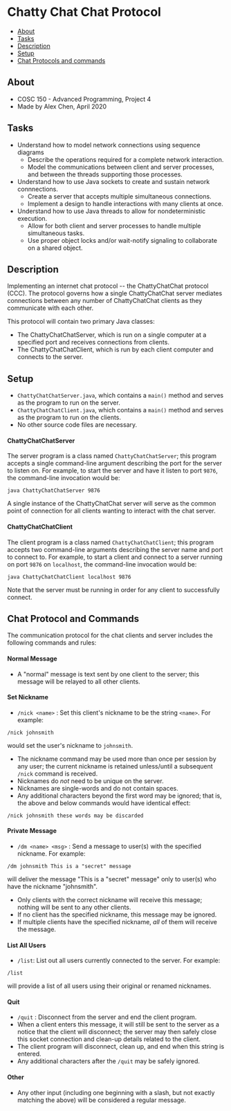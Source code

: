 # Chatty Chat Chat Protocol

- [About](#about)
- [Tasks](#tasks)
- [Description](#description)
- [Setup](#setup)
- [Chat Protocols and commands](#chat-protocol-and-commands)

## About
- COSC 150 - Advanced Programming, Project 4
- Made by Alex Chen, April 2020

## Tasks

- Understand how to model network connections using sequence diagrams
  - Describe the operations required for a complete network interaction.
  - Model the communications between client and server processes, and between the threads supporting those processes.
- Understand how to use Java sockets to create and sustain network connnections.
  - Create a server that accepts multiple simultaneous connections.
  - Implement a design to handle interactions with many clients at once.
- Understand how to use Java threads to allow for nondeterministic execution.
  - Allow for both client and server processes to handle multiple simultaneous tasks.
  - Use proper object locks and/or wait-notify signaling to collaborate on a shared object.

## Description

Implementing an internet chat protocol -- the ChattyChatChat protocol (CCC). The protocol governs how a single ChattyChatChat server mediates connections between any number of ChattyChatChat clients as they communicate with each other.

This protocol will contain two primary Java classes:
- The ChattyChatChatServer, which is run on a single computer at a specified port and receives connections from clients.
- The ChattyChatChatClient, which is run by each client computer and connects to the server.

## Setup

- `ChattyChatChatServer.java`, which contains a `main()` method and serves as the program to run on the server.
- `ChattyChatChatClient.java`, which contains a `main()` method and serves as the program to run on the clients.
- No other source code files are necessary.

#### ChattyChatChatServer

The server program is a class named `ChattyChatChatServer`; this program accepts a single command-line argument describing the port for the server to listen on. For example, to start the server and have it listen to port `9876`, the command-line invocation would be:
```
java ChattyChatChatServer 9876
```
A single instance of the ChattyChatChat server will serve as the common point of connection for all clients wanting to interact with the chat server.

#### ChattyChatChatClient

The client program is a class named `ChattyChatChatClient`; this program accepts two command-line arguments describing the server name and port to connect to. For example, to start a client and connect to a server running on port `9876` on `localhost`, the command-line invocation would be:
```
java ChattyChatChatClient localhost 9876
```
Note that the server must be running in order for any client to successfully connect.

## Chat Protocol and Commands

The communication protocol for the chat clients and server includes the following commands and rules:

#### Normal Message
- A "normal" message is text sent by one client to the server; this message will be relayed to all other clients.

#### Set Nickname
- `/nick <name>` : Set this client's nickname to be the string `<name>`. For example:
```
/nick johnsmith
```
would set the user's nickname to `johnsmith`.
- The nickname command may be used more than once per session by any user; the current nickname is retained unless/until a subsequent `/nick` command is received.
- Nicknames do *not* need to be unique on the server.
- Nicknames are single-words and do not contain spaces.
- Any additional characters beyond the first word may be ignored; that is, the above and below commands would have identical effect:
```
/nick johnsmith these words may be discarded
```

#### Private Message
- `/dm <name> <msg>` : Send a message to user(s) with the specified nickname. For example:
```
/dm johnsmith This is a "secret" message
```
will deliver the message "This is a "secret" message" only to user(s) who have the nickname "johnsmith".
- Only clients with the correct nickname will receive this message; nothing will be sent to any other clients.
- If no client has the specified nickname, this message may be ignored.
- If multiple clients have the specified nickname, *all* of them will receive the message.

#### List All Users
- `/list`: List out all users currently connected to the server. For example:
```
/list
```
will provide a list of all users using their original or renamed nicknames.

#### Quit
- `/quit` : Disconnect from the server and end the client program.
- When a client enters this message, it will still be sent to the server as a notice that the client will disconnect; the server may then safely close this socket connection and clean-up details related to the client.
- The client program will disconnect, clean up, and end when this string is entered.
- Any additional characters after the `/quit` may be safely ignored.

#### Other
- Any other input (including one beginning with a slash, but not exactly matching the above) will be considered a regular message.      